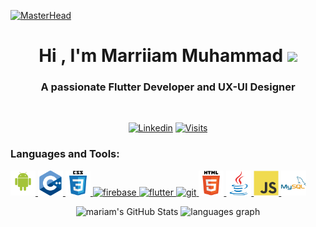 [![MasterHead](https://www.webskittersacademy.in/wp-content/uploads/2022/04/Flutter-with-Dart-banner.png)](https://rishavchanda.io)

<div align="center">
   <h1>Hi , I'm Marriiam Muhammad <img src="https://media.giphy.com/media/hvRJCLFzcasrR4ia7z/giphy.gif" width="25px"> </h1>
    <h3 align="center">A passionate Flutter Developer and UX-UI Designer</h3>

</div>

&nbsp;<div align="center">
  [![Linkedin](https://img.shields.io/badge/linked-in-369?style=flat-square&logo=linkedin&logoColor=white&color=blue)](https://www.linkedin.com/in/marriiam-abdelazeem-897876235)
  [![Visits](https://komarev.com/ghpvc/?username=marriiamm&logo=GitHub&label=github%20visits&color=336699&logoColor=white&style=flat-square)](https://github.com/marriiamm)
</div>




<h3 align="left">Languages and Tools:</h3>
<p align="left"> <a href="https://developer.android.com" target="_blank"> 
  <img src="https://raw.githubusercontent.com/devicons/devicon/master/icons/android/android-original-wordmark.svg" alt="android" width="40" height="40"/> </a> 
  <a href="https://www.w3schools.com/cpp/" target="_blank"> <img src="https://raw.githubusercontent.com/devicons/devicon/master/icons/cplusplus/cplusplus-original.svg" alt="cplusplus" width="40" height="40"/> </a> 
  <a href="https://www.w3schools.com/css/" target="_blank"> <img src="https://raw.githubusercontent.com/devicons/devicon/master/icons/css3/css3-original-wordmark.svg" alt="css3" width="40" height="40"/> </a> 
  <a href="https://firebase.google.com/" target="_blank"> <img src="https://www.vectorlogo.zone/logos/firebase/firebase-icon.svg" alt="firebase" width="40" height="40"/> </a> 
  <a href="https://flutter.dev" target="_blank"> <img src="https://www.vectorlogo.zone/logos/flutterio/flutterio-icon.svg" alt="flutter" width="40" height="40"/> </a> 
  <a href="https://git-scm.com/" target="_blank"> <img src="https://www.vectorlogo.zone/logos/git-scm/git-scm-icon.svg" alt="git" width="40" height="40"/> </a> 
  <a href="https://www.w3.org/html/" target="_blank"> <img src="https://raw.githubusercontent.com/devicons/devicon/master/icons/html5/html5-original-wordmark.svg" alt="html5" width="40" height="40"/> </a> 
  <a href="https://www.java.com" target="_blank"> <img src="https://raw.githubusercontent.com/devicons/devicon/master/icons/java/java-original.svg" alt="java" width="40" height="40"/> </a> 
  <a href="https://developer.mozilla.org/en-US/docs/Web/JavaScript" target="_blank"> <img src="https://raw.githubusercontent.com/devicons/devicon/master/icons/javascript/javascript-original.svg" alt="javascript" width="40" height="40"/> </a> 
  <a href="https://www.mysql.com/" target="_blank"> <img src="https://raw.githubusercontent.com/devicons/devicon/master/icons/mysql/mysql-original-wordmark.svg" alt="mysql" width="40" height="40"/> </a> 
  </p>

<div align="center">
   <img src="https://github-readme-stats.vercel.app/api?username=marriiamm&hide_title=false&hide_rank=false&show_icons=true&include_all_commits=true&hide=contribs,issues&count_private=true&disable_animations=false&theme=react&locale=en&hide_border=false&order=2&include_all_commits=true&show=prs_merged,prs_merged_percentage" height="180" alt="mariam's GitHub Stats"  />
 
<img src="https://github-readme-stats.vercel.app/api/top-langs?username=marriiamm&locale=en&hide_title=false&layout=compact&card_width=320&langs_count=5&theme=react&hide_border=false&order=2"  height="180"  alt="languages graph"  />
</div>



<!---
Marriiamm/Marriiamm is a ✨ special ✨ repository because its `README.md` (this file) appears on your GitHub profile.
You can click the Preview link to take a look at your changes.
--->
